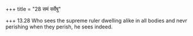 +++
title = "28 समं सर्वेषु"

+++
13.28 Who sees the supreme ruler dwelling alike in all bodies and nevr
perishing when they perish, he sees indeed.
